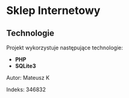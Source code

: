# Sklep Internetowy

## Technologie

Projekt wykorzystuje następujące technologie:

- **PHP**
- **SQLite3**

Autor:
Mateusz K

Indeks: 346832
